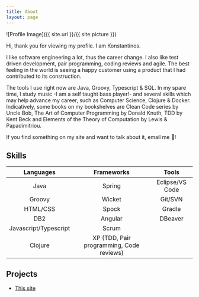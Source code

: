 ```yaml
---
title: About
layout: page
---
```

![Profile Image]({{ site.url }}/{{ site.picture }})

<p>Hi, thank you for viewing my profile. I am Konstantinos.</p>
<p>I like software engineering a lot, thus the career change. I also like test driven development, pair programming, coding reviews and agile. The best feeling in the world is seeing a happy customer using a product that I had contributed to its construction.</p>
<p>The tools I use right now are Java, Groovy, Typescript & SQL. In my spare time, I study music -I am a self taught bass player!- and several skills which may help advance my career, such as Computer Science, Clojure & Docker. Indicatively, some books on my bookshelves are Clean Code series by Uncle Bob, The Art of Computer Programming by Donald Knuth, TDD by Kent Beck and Elements of the Theory of Computation by Lewis & Papadimitriou.</p>
<p>If you find something on my site and want to talk about it, email me 🙂!</p>

<h2>Skills</h2>

| Languages | Frameworks | Tools |
|:-----:|:-----:|:-----:|
| Java | Spring | Eclipse/VS Code |
| Groovy | Wicket | Git/SVN |
| HTML/CSS| Spock | Gradle |
| DB2 | Angular | DBeaver |
| Javascript/Typescript | Scrum |   |
| Clojure | XP (TDD, Pair programming, Code reviews) |   |

<h2>Projects</h2>

<ul>
	<li><a href="https://github.com/">This site</a></li>
</ul>
